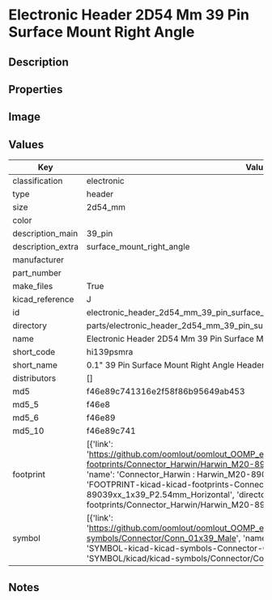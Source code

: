 # Electronic Header 2D54 Mm 39 Pin Surface Mount Right Angle

## Description

## Properties


## Image


## Values

| Key | Value |
| --- | --- |
| classification | electronic |
| type | header |
| size | 2d54_mm |
| color |  |
| description_main | 39_pin |
| description_extra | surface_mount_right_angle |
| manufacturer |  |
| part_number |  |
| make_files | True |
| kicad_reference | J |
| id | electronic_header_2d54_mm_39_pin_surface_mount_right_angle |
| directory | parts/electronic_header_2d54_mm_39_pin_surface_mount_right_angle |
| name | Electronic Header 2D54 Mm 39 Pin Surface Mount Right Angle |
| short_code | hi139psmra |
| short_name | 0.1" 39 Pin Surface Mount Right Angle Header |
| distributors | [] |
| md5 | f46e89c741316e2f58f86b95649ab453 |
| md5_5 | f46e8 |
| md5_6 | f46e89 |
| md5_10 | f46e89c741 |
| footprint | [{'link': 'https://github.com/oomlout/oomlout_OOMP_eda_V2/tree/main/FOOTPRINT/kicad/kicad-footprints/Connector_Harwin/Harwin_M20-89039xx_1x39_P2.54mm_Horizontal', 'name': 'Connector_Harwin : Harwin_M20-89039xx_1x39_P2.54mm_Horizontal', 'id': 'FOOTPRINT-kicad-kicad-footprints-Connector_Harwin-Harwin_M20-89039xx_1x39_P2.54mm_Horizontal', 'directory': 'FOOTPRINT/kicad/kicad-footprints/Connector_Harwin/Harwin_M20-89039xx_1x39_P2.54mm_Horizontal/'}] |
| symbol | [{'link': 'https://github.com/oomlout/oomlout_OOMP_eda_V2/tree/main/SYMBOL/kicad/kicad-symbols/Connector/Conn_01x39_Male', 'name': 'Connector : Conn_01x39_Male', 'id': 'SYMBOL-kicad-kicad-symbols-Connector-Conn_01x39_Male', 'directory': 'SYMBOL/kicad/kicad-symbols/Connector/Conn_01x39_Male/'}] |

## Notes


